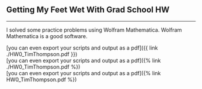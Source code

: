 ## Getting My Feet Wet With Grad School HW

---
I solved some practice problems using Wolfram Mathematica. Wolfram Mathematica is a good software.

[you can even export your scripts and output as a pdf]({{ link ./HW0_TimThompson.pdf }}) <br>
[you can even export your scripts and output as a pdf]({% link ./HW0_TimThompson.pdf %}) <br>
[you can even export your scripts and output as a pdf]({% link HW0_TimThompson.pdf %}) <br>
